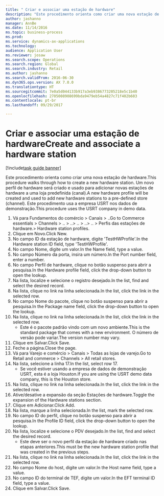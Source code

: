 ```yaml
--- 
title: " Criar e associar uma estação de hardware"
description: "Este procedimento orienta como criar uma nova estação de hardware."
author: jashanno
manager: AnnBe
ms.date: 11/14/2016
ms.topic: business-process
ms.prod: 
ms.service: dynamics-ax-applications
ms.technology: 
audience: Application User
ms.reviewer: josaw
ms.search.scope: Operations
ms.search.region: Global
ms.search.industry: Retail
ms.author: jashanno
ms.search.validFrom: 2016-06-30
ms.dyn365.ops.version: AX 7.0.0
ms.translationtype: HT
ms.sourcegitcommit: 7e0a5d044133b917a3eb9386773205218e5c1b40
ms.openlocfilehash: 2705008908699bda9479eb54a4827c71f402b603
ms.contentlocale: pt-br
ms.lasthandoff: 09/29/2017

---
```

# <a name="create-and-associate-a-hardware-station"></a><span data-ttu-id="a816e-103"> Criar e associar uma estação de hardware</span><span class="sxs-lookup"><span data-stu-id="a816e-103">Create and associate a hardware station</span></span>

[!include[task guide banner](../includes/task-guide-banner.md)]

<span data-ttu-id="a816e-104">Este procedimento orienta como criar uma nova estação de hardware.</span><span class="sxs-lookup"><span data-stu-id="a816e-104">This procedure walks through how to create a new hardware station.</span></span> <span data-ttu-id="a816e-105">Um novo perfil de hardware será criado e usado para adicionar novas estações de hardware a uma loja predefinida (canal).</span><span class="sxs-lookup"><span data-stu-id="a816e-105">A new hardware profile will be created and used to add new hardware stations to a pre-defined store (channel).</span></span> <span data-ttu-id="a816e-106">Este procedimento usa a empresa USRT nos dados de demonstração.</span><span class="sxs-lookup"><span data-stu-id="a816e-106">This procedure uses the USRT company in demo data.</span></span>

1. <span data-ttu-id="a816e-107">Vá para Fundamentos do comércio > Canais > ..</span><span class="sxs-lookup"><span data-stu-id="a816e-107">Go to Commerce essentials > Channels > ..</span></span> <span data-ttu-id="a816e-108">> ..</span><span class="sxs-lookup"><span data-stu-id="a816e-108">> ..</span></span> <span data-ttu-id="a816e-109">> ..</span><span class="sxs-lookup"><span data-stu-id="a816e-109">> ..</span></span> <span data-ttu-id="a816e-110">> Perfis das estações de hardware.</span><span class="sxs-lookup"><span data-stu-id="a816e-110">> Hardware station profiles.</span></span>
2. <span data-ttu-id="a816e-111">Clique em Novo.</span><span class="sxs-lookup"><span data-stu-id="a816e-111">Click New.</span></span>
3. <span data-ttu-id="a816e-112">No campo ID da estação de hardware, digite 'TestHWProfile'.</span><span class="sxs-lookup"><span data-stu-id="a816e-112">In the Hardware station ID field, type 'TestHWProfile'.</span></span>
4. <span data-ttu-id="a816e-113">No campo Nome, digite um valor.</span><span class="sxs-lookup"><span data-stu-id="a816e-113">In the Name field, type a value.</span></span>
5. <span data-ttu-id="a816e-114">No campo Número da porta, insira um número.</span><span class="sxs-lookup"><span data-stu-id="a816e-114">In the Port number field, enter a number.</span></span>
6. <span data-ttu-id="a816e-115">No campo Perfil de hardware, clique no botão suspenso para abrir a pesquisa.</span><span class="sxs-lookup"><span data-stu-id="a816e-115">In the Hardware profile field, click the drop-down button to open the lookup.</span></span>
7. <span data-ttu-id="a816e-116">Na lista, localize e selecione o registro desejado.</span><span class="sxs-lookup"><span data-stu-id="a816e-116">In the list, find and select the desired record.</span></span>
8. <span data-ttu-id="a816e-117">Na lista, clique no link na linha selecionada.</span><span class="sxs-lookup"><span data-stu-id="a816e-117">In the list, click the link in the selected row.</span></span>
9. <span data-ttu-id="a816e-118">No campo Nome do pacote, clique no botão suspenso para abrir a pesquisa.</span><span class="sxs-lookup"><span data-stu-id="a816e-118">In the Package name field, click the drop-down button to open the lookup.</span></span>
10. <span data-ttu-id="a816e-119">Na lista, clique no link na linha selecionada.</span><span class="sxs-lookup"><span data-stu-id="a816e-119">In the list, click the link in the selected row.</span></span>
    * <span data-ttu-id="a816e-120">Este é o pacote padrão vindo com um novo ambiente.</span><span class="sxs-lookup"><span data-stu-id="a816e-120">This is the standard package that comes with a new environment.</span></span> <span data-ttu-id="a816e-121">O número de versão pode variar.</span><span class="sxs-lookup"><span data-stu-id="a816e-121">The version number may vary.</span></span>  
11. <span data-ttu-id="a816e-122">Clique em Salvar.</span><span class="sxs-lookup"><span data-stu-id="a816e-122">Click Save.</span></span>
12. <span data-ttu-id="a816e-123">Feche a página.</span><span class="sxs-lookup"><span data-stu-id="a816e-123">Close the page.</span></span>
13. <span data-ttu-id="a816e-124">Vá para Varejo e comércio > Canais > Todas as lojas de varejo.</span><span class="sxs-lookup"><span data-stu-id="a816e-124">Go to Retail and commerce > Channels > All retail stores.</span></span>
14. <span data-ttu-id="a816e-125">Na lista, selecione a linha 17.</span><span class="sxs-lookup"><span data-stu-id="a816e-125">In the list, select row 17.</span></span>
    * <span data-ttu-id="a816e-126">Se você estiver usando a empresa de dados de demonstração USRT, esta é a loja Houston.</span><span class="sxs-lookup"><span data-stu-id="a816e-126">If you are using the USRT demo data company, this is the Houston store.</span></span>  
15. <span data-ttu-id="a816e-127">Na lista, clique no link na linha selecionada.</span><span class="sxs-lookup"><span data-stu-id="a816e-127">In the list, click the link in the selected row.</span></span>
16. <span data-ttu-id="a816e-128">Ative/desative a expansão da seção Estações de hardware.</span><span class="sxs-lookup"><span data-stu-id="a816e-128">Toggle the expansion of the Hardware stations section.</span></span>
17. <span data-ttu-id="a816e-129">Clique em Adicionar.</span><span class="sxs-lookup"><span data-stu-id="a816e-129">Click Add.</span></span>
18. <span data-ttu-id="a816e-130">Na lista, marque a linha selecionada.</span><span class="sxs-lookup"><span data-stu-id="a816e-130">In the list, mark the selected row.</span></span>
19. <span data-ttu-id="a816e-131">No campo ID do perfil, clique no botão suspenso para abrir a pesquisa.</span><span class="sxs-lookup"><span data-stu-id="a816e-131">In the Profile ID field, click the drop-down button to open the lookup.</span></span>
20. <span data-ttu-id="a816e-132">Na lista, localize e selecione o PDV desejado.</span><span class="sxs-lookup"><span data-stu-id="a816e-132">In the list, find and select the desired record.</span></span>
    * <span data-ttu-id="a816e-133">Este deve ser o novo perfil da estação de hardware criado nas etapas anteriores.</span><span class="sxs-lookup"><span data-stu-id="a816e-133">This must be the new hardware station profile that was created in the previous steps.</span></span>  
21. <span data-ttu-id="a816e-134">Na lista, clique no link na linha selecionada.</span><span class="sxs-lookup"><span data-stu-id="a816e-134">In the list, click the link in the selected row.</span></span>
22. <span data-ttu-id="a816e-135">No campo Nome do host, digite um valor.</span><span class="sxs-lookup"><span data-stu-id="a816e-135">In the Host name field, type a value.</span></span>
23. <span data-ttu-id="a816e-136">No campo ID do terminal de TEF, digite um valor.</span><span class="sxs-lookup"><span data-stu-id="a816e-136">In the EFT terminal ID field, type a value.</span></span>
24. <span data-ttu-id="a816e-137">Clique em Salvar.</span><span class="sxs-lookup"><span data-stu-id="a816e-137">Click Save.</span></span>


